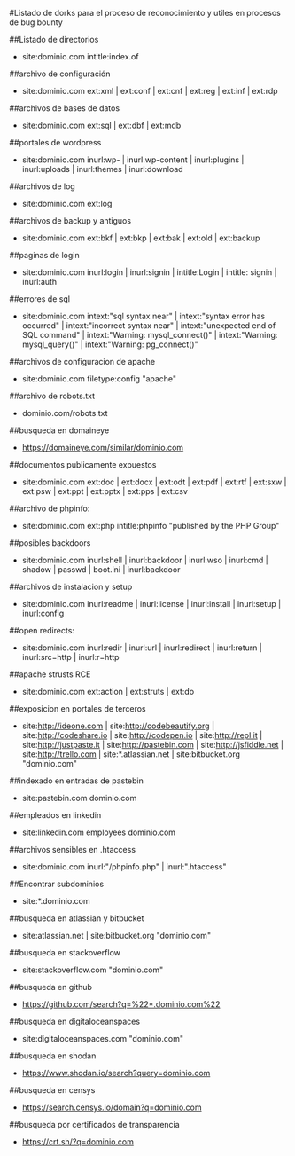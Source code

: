 #Listado de dorks para el proceso de reconocimiento y utiles en procesos de bug bounty


##Listado de directorios 
* site:dominio.com intitle:index.of

##archivo de configuración 
* site:dominio.com ext:xml | ext:conf | ext:cnf | ext:reg | ext:inf | ext:rdp 

##archivos de bases de datos
* site:dominio.com ext:sql | ext:dbf | ext:mdb

##portales de wordpress 
* site:dominio.com inurl:wp- | inurl:wp-content | inurl:plugins | inurl:uploads | inurl:themes | inurl:download

##archivos de log
* site:dominio.com ext:log

##archivos de backup y antiguos
* site:dominio.com ext:bkf | ext:bkp | ext:bak | ext:old | ext:backup

##paginas de login
* site:dominio.com inurl:login | inurl:signin | intitle:Login | intitle: signin | inurl:auth

##errores de sql 
* site:dominio.com intext:"sql syntax near" | intext:"syntax error has occurred" | intext:"incorrect syntax near" | intext:"unexpected end of SQL command" | intext:"Warning: mysql_connect()" | intext:"Warning: mysql_query()" | intext:"Warning: pg_connect()"

##archivos de configuracion de apache
* site:dominio.com filetype:config "apache"

##archivo de robots.txt
* dominio.com/robots.txt

##busqueda en domaineye
* https://domaineye.com/similar/dominio.com

##documentos publicamente expuestos
* site:dominio.com ext:doc | ext:docx | ext:odt | ext:pdf | ext:rtf | ext:sxw | ext:psw | ext:ppt | ext:pptx | ext:pps | ext:csv

##archivo de phpinfo:
* site:dominio.com ext:php intitle:phpinfo "published by the PHP Group"

##posibles backdoors
* site:dominio.com  inurl:shell | inurl:backdoor | inurl:wso | inurl:cmd | shadow | passwd | boot.ini | inurl:backdoor

##archivos de instalacion y setup
* site:dominio.com  inurl:readme | inurl:license | inurl:install | inurl:setup | inurl:config

##open redirects:
* site:dominio.com inurl:redir | inurl:url | inurl:redirect | inurl:return | inurl:src=http | inurl:r=http

##apache strusts RCE
* site:dominio.com ext:action | ext:struts | ext:do

##exposicion en portales de terceros
* site:http://ideone.com | site:http://codebeautify.org | site:http://codeshare.io | site:http://codepen.io | site:http://repl.it | site:http://justpaste.it | site:http://pastebin.com | site:http://jsfiddle.net | site:http://trello.com | site:*.atlassian.net | site:bitbucket.org "dominio.com"

##indexado en entradas de pastebin
* site:pastebin.com dominio.com

##empleados en linkedin
* site:linkedin.com employees dominio.com

##archivos sensibles en .htaccess
* site:dominio.com inurl:"/phpinfo.php" | inurl:".htaccess"

##Encontrar subdominios 
* site:*.dominio.com

##busqueda en atlassian y bitbucket
* site:atlassian.net | site:bitbucket.org "dominio.com"
 
##busqueda en stackoverflow 
* site:stackoverflow.com "dominio.com"
 
##busqueda en github
* https://github.com/search?q=%22*.dominio.com%22
 
##busqueda en digitaloceanspaces
* site:digitaloceanspaces.com "dominio.com"

##busqueda en shodan
* https://www.shodan.io/search?query=dominio.com

##busqueda en censys
* https://search.censys.io/domain?q=dominio.com

##busqueda por certificados de transparencia
* https://crt.sh/?q=dominio.com
